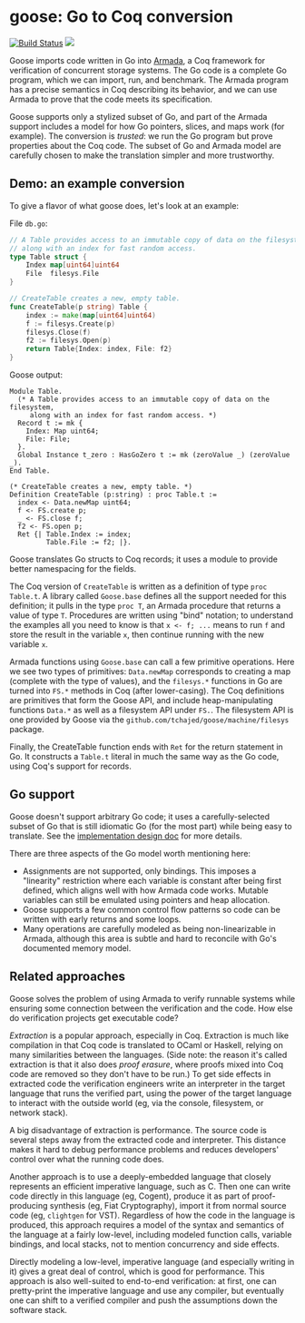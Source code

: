 # goose: Go to Coq conversion

[![Build Status](https://travis-ci.org/tchajed/goose.svg?branch=master)](https://travis-ci.org/tchajed/goose)
[![](https://godoc.org/github.com/tchajed/goose?status.svg)](https://godoc.org/github.com/tchajed/goose)


Goose imports code written in Go into [Armada](https://github.com/mit-pdos/armada), a Coq framework for verification of concurrent storage systems. The Go code is a complete Go program, which we can import, run, and benchmark. The Armada program has a precise semantics in Coq describing its behavior, and we can use Armada to prove that the code meets its specification.

Goose supports only a stylized subset of Go, and part of the Armada support includes a model for how Go pointers, slices, and maps work (for example). The conversion is _trusted_: we run the Go program but prove properties about the Coq code. The subset of Go and Armada model are carefully chosen to make the translation simpler and more trustworthy.

## Demo: an example conversion

To give a flavor of what goose does, let's look at an example:

File `db.go`:
```go
// A Table provides access to an immutable copy of data on the filesystem,
// along with an index for fast random access.
type Table struct {
	Index map[uint64]uint64
	File  filesys.File
}

// CreateTable creates a new, empty table.
func CreateTable(p string) Table {
	index := make(map[uint64]uint64)
	f := filesys.Create(p)
	filesys.Close(f)
	f2 := filesys.Open(p)
	return Table{Index: index, File: f2}
}
```

Goose output:
```coq
Module Table.
  (* A Table provides access to an immutable copy of data on the filesystem,
     along with an index for fast random access. *)
  Record t := mk {
    Index: Map uint64;
    File: File;
  }.
  Global Instance t_zero : HasGoZero t := mk (zeroValue _) (zeroValue _).
End Table.

(* CreateTable creates a new, empty table. *)
Definition CreateTable (p:string) : proc Table.t :=
  index <- Data.newMap uint64;
  f <- FS.create p;
  _ <- FS.close f;
  f2 <- FS.open p;
  Ret {| Table.Index := index;
         Table.File := f2; |}.
```

Goose translates Go structs to Coq records; it uses a module to provide better namespacing for the fields.

The Coq version of `CreateTable` is written as a definition of type `proc Table.t`. A library called `Goose.base` defines all the support needed for this definition; it pulls in the type `proc T`, an Armada procedure that returns a value of type `T`. Procedures are written using "bind" notation; to understand the examples all you need to know is that `x <- f; ...` means to run `f` and store the result in the variable `x`, then continue running with the new variable `x`.

Armada functions using `Goose.base` can call a few primitive operations. Here we see two types of primitives: `Data.newMap` corresponds to creating a map (complete with the type of values), and the `filesys.*` functions in Go are turned into `FS.*` methods in Coq (after lower-casing). The Coq definitions are primitives that form the Goose API, and include heap-manipulating functions `Data.*` as well as a filesystem API under `FS.`. The filesystem API is one provided by Goose via the `github.com/tchajed/goose/machine/filesys` package.

Finally, the CreateTable function ends with `Ret` for the return statement in Go. It constructs a `Table.t` literal in much the same way as the Go code, using Coq's support for records.

## Go support

Goose doesn't support arbitrary Go code; it uses a carefully-selected subset of Go that is still idiomatic Go (for the most part) while being easy to translate. See the [implementation design doc](docs/implementation.md) for more details.

There are three aspects of the Go model worth mentioning here:
- Assignments are not supported, only bindings. This imposes a "linearity" restriction where each variable is constant after being first defined, which aligns well with how Armada code works. Mutable variables can still be emulated using pointers and heap allocation.
- Goose supports a few common control flow patterns so code can be written with early returns and some loops.
- Many operations are carefully modeled as being non-linearizable in Armada, although this area is subtle and hard to reconcile with Go's documented memory model.

## Related approaches

Goose solves the problem of using Armada to verify runnable systems while ensuring some connection between the verification and the code. How else do verification projects get executable code?

_Extraction_ is a popular approach, especially in Coq. Extraction is much like compilation in that Coq code is translated to OCaml or Haskell, relying on many similarities between the languages. (Side note: the reason it's called extraction is that it also does _proof erasure_, where proofs mixed into Coq code are removed so they don't have to be run.) To get side effects in extracted code the verification engineers write an interpreter in the target language that runs the verified part, using the power of the target language to interact with the outside world (eg, via the console, filesystem, or network stack).

A big disadvantage of extraction is performance. The source code is several steps away from the extracted code and interpreter. This distance makes it hard to debug performance problems and reduces developers' control over what the running code does.

Another approach is to use a deeply-embedded language that closely represents an efficient imperative language, such as C. Then one can write code directly in this language (eg, Cogent), produce it as part of proof-producing synthesis (eg, Fiat Cryptography), import it from normal source code (eg, `clightgen` for VST). Regardless of how the code in the language is produced, this approach requires a model of the syntax and semantics of the language at a fairly low-level, including modeled function calls, variable bindings, and local stacks, not to mention concurrency and side effects.

Directly modeling a low-level, imperative language (and especially writing in it) gives a great deal of control, which is good for performance. This approach is also well-suited to end-to-end verification: at first, one can pretty-print the imperative language and use any compiler, but eventually one can shift to a verified compiler and push the assumptions down the software stack.
